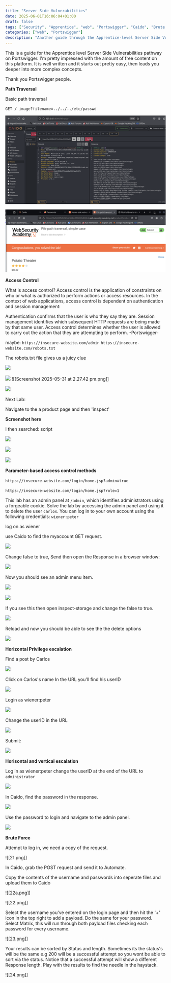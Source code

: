 ```yaml
---
title: "Server Side Vulnerabilities"
date: 2025-06-01T16:06:04+01:00
draft: false
tags: ["Security", "Apprentice", "web", "Portswigger", "Caido", "Brute Force", "Path Traversal"]
categories: ["web", "Portswigger"]
description: "Another guide through the Apprentice-level Server Side Vulnerabilities pathway on Portswigger. Covers practical labs and techniques for path traversal, access control, privilege escalation, and brute force attacks, with step-by-step walkthroughs and tips for using tools like Caido."
---
```


This is a guide for the Apprentice level Server Side Vulnerabilities pathway on Portswigger.  I'm pretty impressed with the amount of free content on this platform. It is well written and it starts out pretty easy, then leads you deeper into more complex concepts. 

Thank you Portswigger people. 

**Path Traversal**

Basic path traversal 
```
GET / image?filename=../../../etc/passwd
```

![](1.png)

![](2.png)

**Access Control**

What is access control?
Access control is the application of constraints on who or what is authorized to perform actions or access resources. In the context of web applications, access control is dependent on authentication and session management:

Authentication confirms that the user is who they say they are.
Session management identifies which subsequent HTTP requests are being made by that same user.
Access control determines whether the user is allowed to carry out the action that they are attempting to perform. -Portswigger-

maybe: 
```https://insecure-website.com/admin```
```https://insecure-website.com/robots.txt```

The robots.txt file gives us a juicy clue

![](3.png)


![](4.png)
![[Screenshot 2025-05-31 at 2.27.42 pm.png]]

![](5.png)


Next Lab:

Navigate to the a product page and then 'inspect'

**Screenshot here** 

I then searched: script

![](6.png)

![](7.png)


![](8.png)

**Parameter-based access control methods**

```https://insecure-website.com/login/home.jsp?admin=true```

```https://insecure-website.com/login/home.jsp?role=1```

This lab has an admin panel at `/admin`, which identifies administrators using a forgeable cookie.
Solve the lab by accessing the admin panel and using it to delete the user `carlos`.
You can log in to your own account using the following credentials: `wiener:peter`

log on as wiener

use Caido to find the myaccount GET request.

![](9.png)

Change false to true, Send then open the Response in a browser window:

![](10.png)

Now you should see an admin menu item.

![](11.png)

![](12.png)

If you see this then open inspect-storage and change the false to true.

![](13.png)

Reload and now you should be able to see the the delete options

![](15.png)

**Horizontal Privilege escalation**

Find a post by Carlos

![](15.png)

Click on Carlos's name 
In the URL you'll find his userID

![](16.png)

Login as wiener:peter

![](17.png)

Change the userID in the URL

![](18.png)

Submit:

![](19.png)

**Horisontal and vertical escalation**

Log in as wiener:peter
change the userID at the end of the URL to `administrator`

![](20.png)

In Caido, find the password in the response.

![](20a.png)

Use the password to login and navigate to the admin panel. 

![](20b.png)

**Brute Force**

Attempt to log in, we need a copy of the request.

![[21.png]]

In Caido, grab the POST request and send it to Automate.

Copy the contents of the username and passwords into seperate files and upload them to Caido 

![[22a.png]]

![[22.png]]

Select the username you've entered on the login page and then hit the '+' icon in the top right to add a payload. Do the same for your password. Select Matrix, this will run through both payload files checking each password for every username.  

![[23.png]]

Your results can be sorted by Status and length. Sometimes its the status's will be the same e.g 200 will be a successful attempt so you wont be able to sort via the status. Notice that a successful attempt will show a different Response length. Play with the results to find the needle in the haystack. 

![[24.png]]

